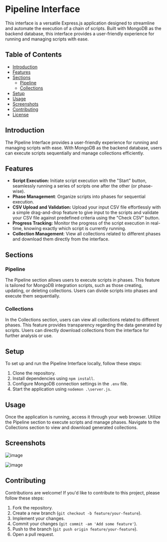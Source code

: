 # Pipeline Interface

This interface is a versatile Express.js application designed to streamline and automate the execution of a chain of scripts. Built with MongoDB as the backend database, this interface provides a user-friendly experience for running and managing scripts with ease.

## Table of Contents
- [Introduction](#introduction)
- [Features](#features)
- [Sections](#sections)
  - [Pipeline](#pipeline)
  - [Collections](#collections)
- [Setup](#setup)
- [Usage](#usage)
- [Screenshots](#screenshots)
- [Contributing](#contributing)
- [License](#license)

## Introduction

The Pipeline Interface provides a user-friendly experience for running and managing scripts with ease. With MongoDB as the backend database, users can execute scripts sequentially and manage collections efficiently.

## Features
- **Script Execution:** Initiate script execution with the "Start" button, seamlessly running a series of scripts one after the other (or phase-wise).
- **Phase Management**: Organize scripts into phases for sequential execution.
- **CSV Upload and Validation:** Upload your input CSV file effortlessly with a simple drag-and-drop feature to give input to the scripts and validate your CSV file against predefined criteria using the "Check CSV" button.
- **Progress Tracking:** Monitor the progress of the script execution in real-time, knowing exactly which script is currently running.
- **Collection Management**: View all collections related to different phases and download them directly from the interface.

## Sections

### Pipeline

The Pipeline section allows users to execute scripts in phases. This feature is tailored for MongoDB integration scripts, such as those creating, updating, or deleting collections. Users can divide scripts into phases and execute them sequentially.

### Collections

In the Collections section, users can view all collections related to different phases. This feature provides transparency regarding the data generated by scripts. Users can directly download collections from the interface for further analysis or use.

## Setup

To set up and run the Pipeline Interface locally, follow these steps:

1. Clone the repository.
2. Install dependencies using `npm install`.
3. Configure MongoDB connection settings in the `.env` file.
4. Start the application using `nodemon .\server.js`.

## Usage

Once the application is running, access it through your web browser. Utilize the Pipeline section to execute scripts and manage phases. Navigate to the Collections section to view and download generated collections.

## Screenshots

![image](https://github.com/Hrishi2705/Pipeline-Interface/assets/134578117/2cb692c0-49c7-4e36-895a-4a6557810155)

![image](https://github.com/Hrishi2705/Pipeline-Interface/assets/134578117/d2a6d4a6-9e20-4c12-97b2-458324b34937)

## Contributing

Contributions are welcome! If you'd like to contribute to this project, please follow these steps:

1. Fork the repository.
2. Create a new branch (`git checkout -b feature/your-feature`).
3. Implement your changes.
4. Commit your changes (`git commit -am 'Add some feature'`).
5. Push to the branch (`git push origin feature/your-feature`).
6. Open a pull request.

